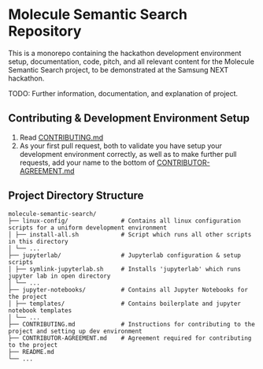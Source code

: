 # Molecule Semantic Search Repository
This is a monorepo containing the hackathon development environment setup, documentation, code, pitch, and all relevant content for the Molecule Semantic Search project, to be demonstrated at the Samsung NEXT hackathon.

TODO: Further information, documentation, and explanation of project.

## Contributing & Development Environment Setup
1. Read [CONTRIBUTING.md](CONTRIBUTING.md)
1. As your first pull request, both to validate you have setup your development environment correctly, as well as to make further pull requests, add your name to the bottom of [CONTRIBUTOR-AGREEMENT.md](CONTRIBUTOR-AGREEMENT.md)

## Project Directory Structure
```
molecule-semantic-search/       
├── linux-config/               # Contains all linux configuration scripts for a uniform development environment
│ ├── install-all.sh            # Script which runs all other scripts in this directory
│ └── ...
├── jupyterlab/                 # Jupyterlab configuration & setup scripts
│ ├── symlink-jupyterlab.sh     # Installs 'jupyterlab' which runs jupyter lab in open directory
│ └── ...
├── jupyter-notebooks/          # Contains all Jupyter Notebooks for the project 
│ ├── templates/                # Contains boilerplate and jupyter notebook templates
│ └── ...
├── CONTRIBUTING.md             # Instructions for contributing to the project and setting up dev environment
├── CONTRIBUTOR-AGREEMENT.md    # Agreement required for contributing to the project 
├── README.md
└── ...
```
